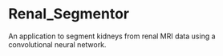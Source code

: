 # Renal_Segmentor
An application to segment kidneys from renal MRI data using a convolutional neural network.
